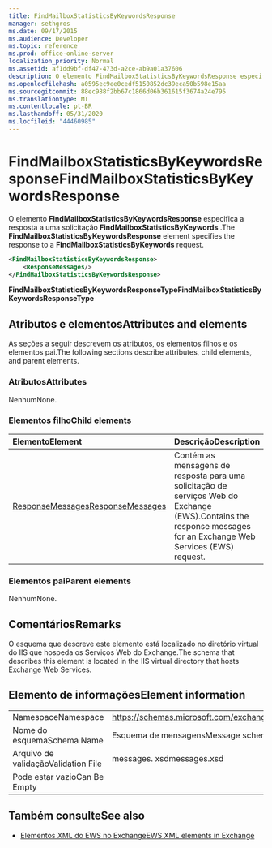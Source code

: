 ```yaml
---
title: FindMailboxStatisticsByKeywordsResponse
manager: sethgros
ms.date: 09/17/2015
ms.audience: Developer
ms.topic: reference
ms.prod: office-online-server
localization_priority: Normal
ms.assetid: af1dd9bf-df47-473d-a2ce-ab9a01a37606
description: O elemento FindMailboxStatisticsByKeywordsResponse especifica a resposta a uma solicitação FindMailboxStatisticsByKeywords.
ms.openlocfilehash: a0595ec9ee0cedf5150852dc39eca50b598e15aa
ms.sourcegitcommit: 88ec988f2bb67c1866d06b361615f3674a24e795
ms.translationtype: MT
ms.contentlocale: pt-BR
ms.lasthandoff: 05/31/2020
ms.locfileid: "44460985"
---
```

# <a name="findmailboxstatisticsbykeywordsresponse"></a><span data-ttu-id="54680-103">FindMailboxStatisticsByKeywordsResponse</span><span class="sxs-lookup"><span data-stu-id="54680-103">FindMailboxStatisticsByKeywordsResponse</span></span>

<span data-ttu-id="54680-104">O elemento **FindMailboxStatisticsByKeywordsResponse** especifica a resposta a uma solicitação **FindMailboxStatisticsByKeywords** .</span><span class="sxs-lookup"><span data-stu-id="54680-104">The **FindMailboxStatisticsByKeywordsResponse** element specifies the response to a **FindMailboxStatisticsByKeywords** request.</span></span> 
  
```XML
<FindMailboxStatisticsByKeywordsResponse>
    <ResponseMessages/>
</FindMailboxStatisticsByKeywordsResponse>
```

 <span data-ttu-id="54680-105">**FindMailboxStatisticsByKeywordsResponseType**</span><span class="sxs-lookup"><span data-stu-id="54680-105">**FindMailboxStatisticsByKeywordsResponseType**</span></span>
## <a name="attributes-and-elements"></a><span data-ttu-id="54680-106">Atributos e elementos</span><span class="sxs-lookup"><span data-stu-id="54680-106">Attributes and elements</span></span>

<span data-ttu-id="54680-107">As seções a seguir descrevem os atributos, os elementos filhos e os elementos pai.</span><span class="sxs-lookup"><span data-stu-id="54680-107">The following sections describe attributes, child elements, and parent elements.</span></span>
  
### <a name="attributes"></a><span data-ttu-id="54680-108">Atributos</span><span class="sxs-lookup"><span data-stu-id="54680-108">Attributes</span></span>

<span data-ttu-id="54680-109">Nenhum</span><span class="sxs-lookup"><span data-stu-id="54680-109">None.</span></span>
  
### <a name="child-elements"></a><span data-ttu-id="54680-110">Elementos filho</span><span class="sxs-lookup"><span data-stu-id="54680-110">Child elements</span></span>

|<span data-ttu-id="54680-111">**Elemento**</span><span class="sxs-lookup"><span data-stu-id="54680-111">**Element**</span></span>|<span data-ttu-id="54680-112">**Descrição**</span><span class="sxs-lookup"><span data-stu-id="54680-112">**Description**</span></span>|
|:-----|:-----|
|[<span data-ttu-id="54680-113">ResponseMessages</span><span class="sxs-lookup"><span data-stu-id="54680-113">ResponseMessages</span></span>](responsemessages.md) <br/> |<span data-ttu-id="54680-114">Contém as mensagens de resposta para uma solicitação de serviços Web do Exchange (EWS).</span><span class="sxs-lookup"><span data-stu-id="54680-114">Contains the response messages for an Exchange Web Services (EWS) request.</span></span>  <br/> |
   
### <a name="parent-elements"></a><span data-ttu-id="54680-115">Elementos pai</span><span class="sxs-lookup"><span data-stu-id="54680-115">Parent elements</span></span>

<span data-ttu-id="54680-116">Nenhum</span><span class="sxs-lookup"><span data-stu-id="54680-116">None.</span></span>
  
## <a name="remarks"></a><span data-ttu-id="54680-117">Comentários</span><span class="sxs-lookup"><span data-stu-id="54680-117">Remarks</span></span>

<span data-ttu-id="54680-118">O esquema que descreve este elemento está localizado no diretório virtual do IIS que hospeda os Serviços Web do Exchange.</span><span class="sxs-lookup"><span data-stu-id="54680-118">The schema that describes this element is located in the IIS virtual directory that hosts Exchange Web Services.</span></span>
  
## <a name="element-information"></a><span data-ttu-id="54680-119">Elemento de informações</span><span class="sxs-lookup"><span data-stu-id="54680-119">Element information</span></span>

|||
|:-----|:-----|
|<span data-ttu-id="54680-120">Namespace</span><span class="sxs-lookup"><span data-stu-id="54680-120">Namespace</span></span>  <br/> |https://schemas.microsoft.com/exchange/services/2006/messages  <br/> |
|<span data-ttu-id="54680-121">Nome do esquema</span><span class="sxs-lookup"><span data-stu-id="54680-121">Schema Name</span></span>  <br/> |<span data-ttu-id="54680-122">Esquema de mensagens</span><span class="sxs-lookup"><span data-stu-id="54680-122">Message schema</span></span>  <br/> |
|<span data-ttu-id="54680-123">Arquivo de validação</span><span class="sxs-lookup"><span data-stu-id="54680-123">Validation File</span></span>  <br/> |<span data-ttu-id="54680-124">messages. xsd</span><span class="sxs-lookup"><span data-stu-id="54680-124">messages.xsd</span></span>  <br/> |
|<span data-ttu-id="54680-125">Pode estar vazio</span><span class="sxs-lookup"><span data-stu-id="54680-125">Can Be Empty</span></span>  <br/> ||
   
## <a name="see-also"></a><span data-ttu-id="54680-126">Também consulte</span><span class="sxs-lookup"><span data-stu-id="54680-126">See also</span></span>



- [<span data-ttu-id="54680-127">Elementos XML do EWS no Exchange</span><span class="sxs-lookup"><span data-stu-id="54680-127">EWS XML elements in Exchange</span></span>](ews-xml-elements-in-exchange.md)

